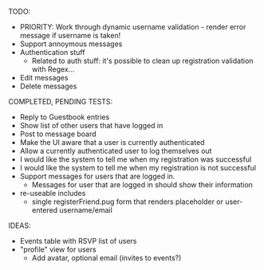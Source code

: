 
TODO:
- PRIORITY: Work through dynamic username validation - render error message if username is taken!
- Support annoymous messages
- Authentication stuff
  - Related to auth stuff: it's possible to clean up registration validation with Regex...
- Edit messages
- Delete messages

COMPLETED, PENDING TESTS:
- Reply to Guestbook entries
- Show list of other users that have logged in
- Post to message board
- Make the UI aware that a user is currently authenticated
- Allow a currently authenticated user to log themselves out
- I would like the system to tell me when my registration was successful
- I would like the system to tell me when my registration is not successful
- Support messages for users that are logged in.
  - Messages for user that are logged in should show their information
- re-useable includes
  - single registerFriend.pug form that renders placeholder or user-entered username/email

IDEAS:
- Events table with RSVP list of users
- "profile" view for users
  - Add avatar, optional email (invites to events?)   